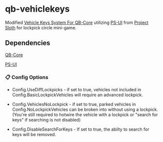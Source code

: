# qb-vehiclekeys #
Modified [Vehicle Keys System For QB-Core](https://github.com/qbcore-framework/qb-vehiclekeys) utilizing [PS-UI](https://github.com/Project-Sloth/ps-ui) from [Project Sloth](https://github.com/Project-Sloth) for lockpick circle mini-game.

## Dependencies ##
[QB-Core](https://github.com/qbcore-framework/)

[PS-UI](https://github.com/Project-Sloth/ps-ui)

### :clipboard: Config Options ###

* Config.UseDiffLockpicks - if set to true, vehicles not included in Config.BasicLockpickVehicles will require an advanced lockpick.

* Config.VehiclesNoLockpick - if set to true, parked vehicles in Config.NoLockpickVehicles can be broken into without using a lockpick. (You're still required to hotwire the vehicle with a lockpick or "search for keys" if searching is not disabled)

* Config.DisableSearchForKeys - If set to true, the abilty to search for keys will be removed.
